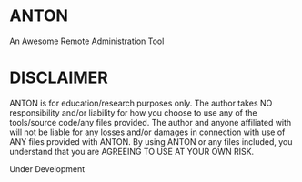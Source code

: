 # ANTON
An Awesome Remote Administration Tool

# DISCLAIMER
ANTON is for education/research purposes only. The author takes NO responsibility and/or liability for how you choose to use any of the tools/source code/any files provided. The author and anyone affiliated with will not be liable for any losses and/or damages in connection with use of ANY files provided with ANTON. By using ANTON or any files included, you understand that you are AGREEING TO USE AT YOUR OWN RISK.

Under Development
